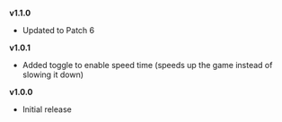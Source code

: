**v1.1.0**
- Updated to Patch 6

**v1.0.1**
- Added toggle to enable speed time (speeds up the game instead of slowing it down)

**v1.0.0**
- Initial release